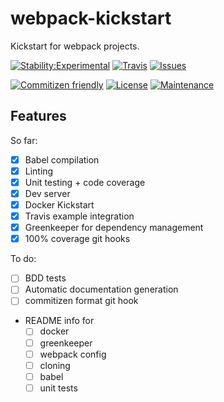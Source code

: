 # webpack-kickstart

Kickstart for webpack projects.

[![Stability:Experimental](https://img.shields.io/badge/stability-experimental-orange.svg?style=flat-square&maxAge=2592000)](https://nodejs.org/api/documentation.html#documentation_stability_index)
[![Travis](https://img.shields.io/travis/ReactiveRaven/webpack-kickstart.svg?style=flat-square&maxAge=3600)](https://travis-ci.org/ReactiveRaven/webpack-kickstart)
[![Issues](https://img.shields.io/github/issues/reactiveraven/webpack-kickstart.svg?style=flat-square&maxAge=3600)](https://github.com/reactiveraven/webpack-kickstart/issues)

[![Commitizen friendly](https://img.shields.io/badge/commitizen-friendly-brightgreen.svg?style=flat-square&maxAge=2592000)](http://commitizen.github.io/cz-cli/)
[![License](https://img.shields.io/npm/l/json-schema-request.svg?style=flat-square&maxAge=2592000)](http://spdx.org/licenses/MIT)
[![Maintenance](https://img.shields.io/maintenance/yes/2016.svg?maxAge=2592000&style=flat-square&maxAge=2592000)](https://github.com/reactiveraven/webpack-kickstart/issues)

## Features

So far:

* [x] Babel compilation
* [x] Linting
* [x] Unit testing + code coverage
* [x] Dev server
* [x] Docker Kickstart
* [x] Travis example integration
* [x] Greenkeeper for dependency management
* [x] 100% coverage git hooks

To do:
* [ ] BDD tests
* [ ] Automatic documentation generation
* [ ] commitizen format git hook
* README info for
  * [ ] docker
  * [ ] greenkeeper
  * [ ] webpack config
  * [ ] cloning
  * [ ] babel
  * [ ] unit tests
